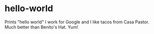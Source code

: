 # hello-world
Prints "hello world"
I work for Google and I like tacos from Casa Pastor. Much better than Benito's Hat. Yum!
